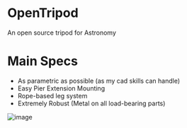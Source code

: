 # OpenTripod
An open source tripod for Astronomy

# Main Specs
  - As parametric as possible (as my cad skills can handle)
  - Easy Pier Extension Mounting
  - Rope-based leg system
  - Extremely Robust (Metal on all load-bearing parts)

![image](https://github.com/user-attachments/assets/4eb652ed-2f18-4350-855e-4679570345d5)
